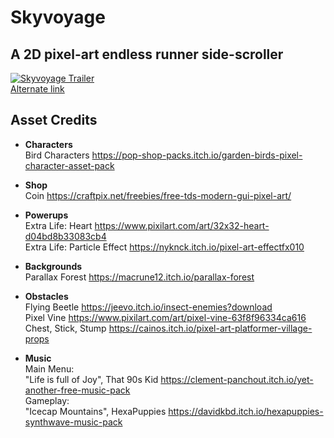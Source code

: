 # Skyvoyage
## A 2D pixel-art endless runner side-scroller

[![Skyvoyage Trailer](https://yt-embed.live/embed?v=fG6ORZ1tBnA)](https://www.youtube.com/watch?v=fG6ORZ1tBnA "Skyvoyage Trailer")
<br>[Alternate link](https://www.youtube.com/watch?v=fG6ORZ1tBnA)

## Asset Credits
- **Characters**<br>
Bird Characters
https://pop-shop-packs.itch.io/garden-birds-pixel-character-asset-pack

- **Shop**<br>
Coin
https://craftpix.net/freebies/free-tds-modern-gui-pixel-art/

- **Powerups**<br>
Extra Life: Heart
https://www.pixilart.com/art/32x32-heart-d04bd8b33083cb4<br>
Extra Life: Particle Effect
https://nyknck.itch.io/pixel-art-effectfx010

- **Backgrounds**<br>
Parallax Forest
https://macrune12.itch.io/parallax-forest

- **Obstacles**<br>
Flying Beetle
https://jeevo.itch.io/insect-enemies?download<br>
Pixel Vine
https://www.pixilart.com/art/pixel-vine-63f8f96334ca616<br>
Chest, Stick, Stump
https://cainos.itch.io/pixel-art-platformer-village-props

- **Music**<br>
Main Menu:<br>
"Life is full of Joy", That 90s Kid
https://clement-panchout.itch.io/yet-another-free-music-pack<br>
Gameplay:<br>
"Icecap Mountains", HexaPuppies
https://davidkbd.itch.io/hexapuppies-synthwave-music-pack
